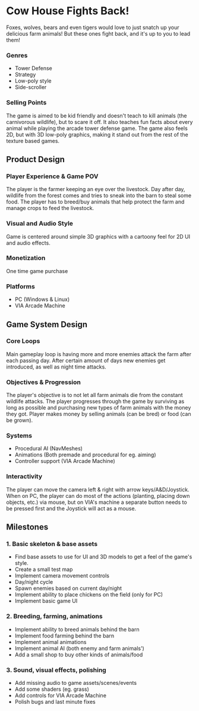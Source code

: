 # Cow House Fights Back!
Foxes, wolves, bears and even tigers would love to just snatch up your delicious farm animals! But these ones fight back, and it's up to you to lead them!
### Genres
- Tower Defense
- Strategy
- Low-poly style
- Side-scroller
### Selling Points
The game is aimed to be kid friendly and doesn't teach to kill animals (the carnivorous wildlife), but to scare it off. It also teaches fun facts about every animal while playing the arcade tower defense game. The game also feels 2D, but with 3D low-poly graphics, making it stand out from the rest of the texture based games.

## Product Design
### Player Experience & Game POV
The player is the farmer keeping an eye over the livestock. Day after day, wildlife from the forest comes and tries to sneak into the barn to steal some food. The player has to breed/buy animals that help protect the farm and manage crops to feed the livestock.
### Visual and Audio Style
Game is centered around simple 3D graphics with a cartoony feel for 2D UI and audio effects.
### Monetization
One time game purchase
### Platforms
- PC (Windows & Linux)
- VIA Arcade Machine

## Game System Design
### Core Loops
Main gameplay loop is having more and more enemies attack the farm after each passing day. After certain amount of days new enemies get introduced, as well as night time attacks.
### Objectives & Progression
The player's objective is to not let all farm animals die from the constant wildlife attacks. The player progresses through the game by surviving as long as possible and purchasing new types of farm animals with the money they got. Player makes money by selling animals (can be bred) or food (can be grown).
### Systems
- Procedural AI (NavMeshes)
- Animations (Both premade and procedural for eg. aiming)
- Controller support (VIA Arcade Machine)
### Interactivity
The player can move the camera left & right with arrow keys/A&D/Joystick. When on PC, the player can do most of the actions (planting, placing down objects, etc.) via mouse, but on VIA's machine a separate button needs to be pressed first and the Joystick will act as a mouse.

## Milestones
### 1. Basic skeleton & base assets
- Find base assets to use for UI and 3D models to get a feel of the game's style.
- Create a small test map
- Implement camera movement controls
- Day/night cycle
- Spawn enemies based on current day/night
- Implement ability to place chickens on the field (only for PC)
- Implement basic game UI
### 2. Breeding, farming, animations
- Implement ability to breed animals behind the barn
- Implement food farming behind the barn
- Implement animal animations
- Implement animal AI (both enemy and farm animals')
- Add a small shop to buy other kinds of animals/food
### 3. Sound, visual effects, polishing
- Add missing audio to game assets/scenes/events
- Add some shaders (eg. grass)
- Add controls for VIA Arcade Machine
- Polish bugs and last minute fixes
